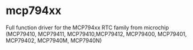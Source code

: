 # mcp794xx
Full function driver for the MCP794xx RTC family from microchip (MCP79410, MCP79411, MCP79410,MCP79412, MCP79400, MCP79401, MCP79402, MCP7940M,  MCP7940N)

